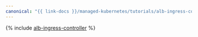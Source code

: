 ```yaml
---
canonical: "{{ link-docs }}/managed-kubernetes/tutorials/alb-ingress-controller"
---
```


{% include [alb-ingress-controller](../../_tutorials/k8s/alb-ingress-controller.md) %}